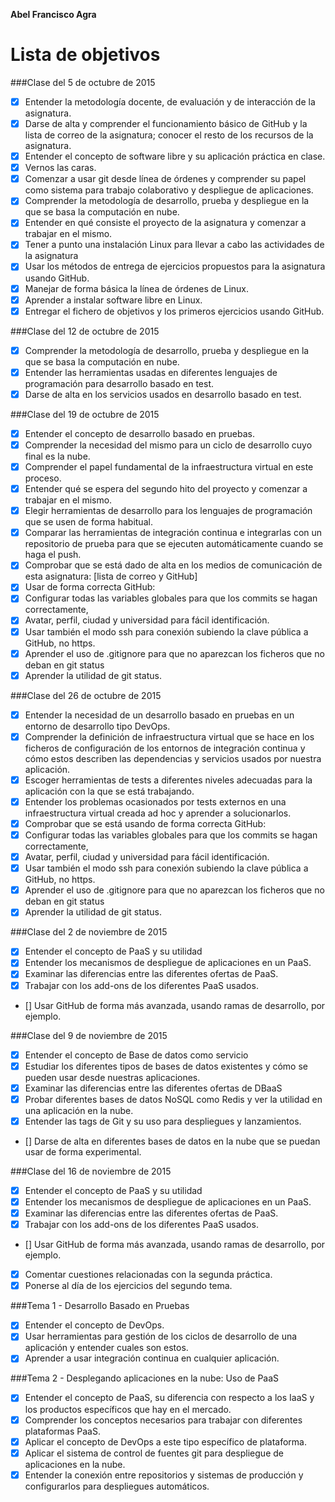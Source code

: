 **Abel Francisco Agra**

Lista de objetivos 
==================

###Clase del 5 de octubre de 2015

* [X] Entender la metodología docente, de evaluación y de interacción de la asignatura.
* [X] Darse de alta y comprender el funcionamiento básico de GitHub y la lista de correo de la asignatura; conocer el resto de los recursos de la asignatura.
* [X] Entender el concepto de software libre y su aplicación práctica en clase.
* [X] Vernos las caras.
* [X] Comenzar a usar git desde línea de órdenes y comprender su papel como sistema para trabajo colaborativo y despliegue de aplicaciones.
* [X] Comprender la metodología de desarrollo, prueba y despliegue en la que se basa la computación en nube.
* [X] Entender en qué consiste el proyecto de la asignatura y comenzar a trabajar en el mismo.
* [X] Tener a punto una instalación Linux para llevar a cabo las actividades de la asignatura
* [X] Usar los métodos de entrega de ejercicios propuestos para la asignatura usando GitHub.
* [X] Manejar de forma básica la línea de órdenes de Linux.
* [X] Aprender a instalar software libre en Linux.
* [X] Entregar el fichero de objetivos y los primeros ejercicios usando GitHub.

###Clase del 12 de octubre de 2015

* [X] Comprender la metodología de desarrollo, prueba y despliegue en la que se basa la computación en nube.
* [X] Entender las herramientas usadas en diferentes lenguajes de programación para desarrollo basado en test.
* [X] Darse de alta en los servicios usados en desarrollo basado en test.

###Clase del 19 de octubre de 2015

* [X] Entender el concepto de desarrollo basado en pruebas.
* [X] Comprender la necesidad del mismo para un ciclo de desarrollo cuyo final es la nube.
* [X] Comprender el papel fundamental de la infraestructura virtual en este proceso.
* [X] Entender qué se espera del segundo hito del proyecto y comenzar a trabajar en el mismo.
* [X] Elegir herramientas de desarrollo para los lenguajes de programación que se usen de forma habitual.
* [X] Comparar las herramientas de integración continua e integrarlas con un repositorio de prueba para que se ejecuten automáticamente cuando se haga el push.
* [X] Comprobar que se está dado de alta en los medios de comunicación de esta asignatura: [lista de correo y GitHub]
* [X] Usar de forma correcta GitHub:
* [X] Configurar todas las variables globales para que los commits se hagan correctamente,
* [X] Avatar, perfil, ciudad y universidad para fácil identificación.
* [X] Usar también el modo ssh para conexión subiendo la clave pública a GitHub, no https.
* [X] Aprender el uso de .gitignore para que no aparezcan los ficheros que no deban en git status
* [X] Aprender la utilidad de git status.

###Clase del 26 de octubre de 2015

* [X] Entender la necesidad de un desarrollo basado en pruebas en un entorno de desarrollo tipo DevOps.
* [X] Comprender la definición de infraestructura virtual que se hace en los ficheros de configuración de los entornos de integración continua y cómo estos describen las dependencias y servicios usados por nuestra aplicación.
* [X] Escoger herramientas de tests a diferentes niveles adecuadas para la aplicación con la que se está trabajando.
* [X] Entender los problemas ocasionados por tests externos en una infraestructura virtual creada ad hoc y aprender a solucionarlos.
* [X] Comprobar que se está usando de forma correcta GitHub:
* [X] Configurar todas las variables globales para que los commits se hagan correctamente,
* [X] Avatar, perfil, ciudad y universidad para fácil identificación.
* [X] Usar también el modo ssh para conexión subiendo la clave pública a GitHub, no https.
* [X] Aprender el uso de .gitignore para que no aparezcan los ficheros que no deban en git status
* [X] Aprender la utilidad de git status.

###Clase del 2 de noviembre de 2015

* [X] Entender el concepto de PaaS y su utilidad
* [X] Entender los mecanismos de despliegue de aplicaciones en un PaaS.
* [X] Examinar las diferencias entre las diferentes ofertas de PaaS.
* [X] Trabajar con los add-ons de los diferentes PaaS usados.
* [] Usar GitHub de forma más avanzada, usando ramas de desarrollo, por ejemplo.

###Clase del 9 de noviembre de 2015

* [X] Entender el concepto de Base de datos como servicio
* [X] Estudiar los diferentes tipos de bases de datos existentes y cómo se pueden usar desde nuestras aplicaciones.
* [X] Examinar las diferencias entre las diferentes ofertas de DBaaS
* [X] Probar diferentes bases de datos NoSQL como Redis y ver la utilidad en una aplicación en la nube.
* [X] Entender las tags de Git y su uso para despliegues y lanzamientos.
* [] Darse de alta en diferentes bases de datos en la nube que se puedan usar de forma experimental.

###Clase del 16 de noviembre de 2015

* [X] Entender el concepto de PaaS y su utilidad
* [X] Entender los mecanismos de despliegue de aplicaciones en un PaaS.
* [X] Examinar las diferencias entre las diferentes ofertas de PaaS.
* [X] Trabajar con los add-ons de los diferentes PaaS usados.
* [] Usar GitHub de forma más avanzada, usando ramas de desarrollo, por ejemplo.
* [X] Comentar cuestiones relacionadas con la segunda práctica.
* [X] Ponerse al día de los ejercicios del segundo tema.

###Tema 1 - Desarrollo Basado en Pruebas

* [X] Entender el concepto de DevOps.
* [X] Usar herramientas para gestión de los ciclos de desarrollo de una aplicación y entender cuales son estos.
* [X] Aprender a usar integración continua en cualquier aplicación.

###Tema 2 - Desplegando aplicaciones en la nube: Uso de PaaS

* [X] Entender el concepto de PaaS, su diferencia con respecto a los IaaS y los productos específicos que hay en el mercado.
* [X] Comprender los conceptos necesarios para trabajar con diferentes plataformas PaaS.
* [X] Aplicar el concepto de DevOps a este tipo específico de plataforma.
* [X] Aplicar el sistema de control de fuentes git para despliegue de aplicaciones en la nube.
* [X] Entender la conexión entre repositorios y sistemas de producción y configurarlos para despliegues automáticos.
